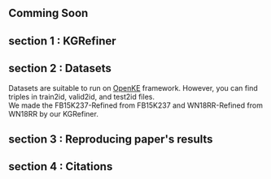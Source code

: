 ## Comming Soon

## section 1 : KGRefiner

## section 2 : Datasets
Datasets are suitable to run on [OpenKE](https://github.com/thunlp/OpenKE) framework. However, you can find triples in train2id, valid2id, and  test2id files. <br>
We made the FB15K237-Refined from FB15K237 and WN18RR-Refined from WN18RR by our KGRefiner.
## section 3 : Reproducing paper's results

## section 4 : Citations
